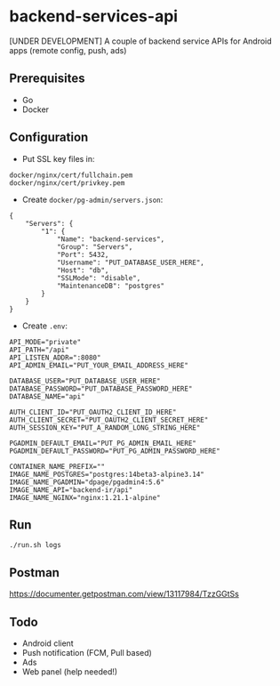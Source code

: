 # backend-services-api
[UNDER DEVELOPMENT] A couple of backend service APIs for Android apps (remote config, push, ads) 

## Prerequisites
- Go
- Docker

## Configuration
- Put SSL key files in:
```
docker/nginx/cert/fullchain.pem
docker/nginx/cert/privkey.pem
```

- Create `docker/pg-admin/servers.json`:
```
{
    "Servers": {
        "1": {
            "Name": "backend-services",
            "Group": "Servers",
            "Port": 5432,
            "Username": "PUT_DATABASE_USER_HERE",
            "Host": "db",
            "SSLMode": "disable",
            "MaintenanceDB": "postgres"
        }
    }
}
```

- Create `.env`:
```
API_MODE="private"
API_PATH="/api"
API_LISTEN_ADDR=":8080"
API_ADMIN_EMAIL="PUT_YOUR_EMAIL_ADDRESS_HERE"

DATABASE_USER="PUT_DATABASE_USER_HERE"
DATABASE_PASSWORD="PUT_DATABASE_PASSWORD_HERE"
DATABASE_NAME="api"

AUTH_CLIENT_ID="PUT_OAUTH2_CLIENT_ID_HERE"
AUTH_CLIENT_SECRET="PUT_OAUTH2_CLIENT_SECRET_HERE"
AUTH_SESSION_KEY="PUT_A_RANDOM_LONG_STRING_HERE"

PGADMIN_DEFAULT_EMAIL="PUT_PG_ADMIN_EMAIL_HERE"
PGADMIN_DEFAULT_PASSWORD="PUT_PG_ADMIN_PASSWORD_HERE"

CONTAINER_NAME_PREFIX=""
IMAGE_NAME_POSTGRES="postgres:14beta3-alpine3.14"
IMAGE_NAME_PGADMIN="dpage/pgadmin4:5.6"
IMAGE_NAME_API="backend-ir/api"
IMAGE_NAME_NGINX="nginx:1.21.1-alpine"
```

## Run
```
./run.sh logs
```

## Postman
https://documenter.getpostman.com/view/13117984/TzzGGtSs

## Todo
- Android client
- Push notification (FCM, Pull based)
- Ads
- Web panel (help needed!)